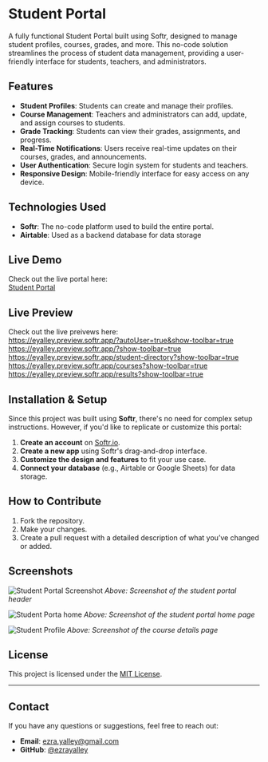 # Student Portal

A fully functional Student Portal built using Softr, designed to manage student profiles, courses, grades, and more. 
This no-code solution streamlines the process of student data management, providing a user-friendly interface for students, teachers, and administrators.

## Features

- **Student Profiles**: Students can create and manage their profiles.
- **Course Management**: Teachers and administrators can add, update, and assign courses to students.
- **Grade Tracking**: Students can view their grades, assignments, and progress.
- **Real-Time Notifications**: Users receive real-time updates on their courses, grades, and announcements.
- **User Authentication**: Secure login system for students and teachers.
- **Responsive Design**: Mobile-friendly interface for easy access on any device.
  

## Technologies Used

- **Softr**: The no-code platform used to build the entire portal.
- **Airtable**: Used as a backend database for data storage 


## Live Demo

Check out the live portal here:  
[Student Portal](https://eyalley.softr.app)

## Live Preview
Check out the live preivews here:  
https://eyalley.preview.softr.app/?autoUser=true&show-toolbar=true
https://eyalley.preview.softr.app/?show-toolbar=true
https://eyalley.preview.softr.app/student-directory?show-toolbar=true
https://eyalley.preview.softr.app/courses?show-toolbar=true
https://eyalley.preview.softr.app/results?show-toolbar=true


## Installation & Setup

Since this project was built using **Softr**, there's no need for complex setup instructions. However, if you'd like to replicate or customize this portal:

1. **Create an account** on [Softr.io](https://www.softr.io).
2. **Create a new app** using Softr's drag-and-drop interface.
3. **Customize the design and features** to fit your use case.
4. **Connect your database** (e.g., Airtable or Google Sheets) for data storage.


## How to Contribute

1. Fork the repository.
2. Make your changes.
3. Create a pull request with a detailed description of what you’ve changed or added.


## Screenshots

![Student Portal Screenshot](https://github.com/ezrayalley/Student-Portal/blob/main/Screenshot%202025-01-05%20035807.png)
*Above: Screenshot of the student portal header*

![Student Porta home](https://github.com/ezrayalley/Student-Portal/blob/main/Screenshot%202025-01-05%20035909.png)
*Above: Screenshot of the student portal home page*

![Student Profile](https://github.com/ezrayalley/Student-Portal/blob/main/Screenshot%202025-01-05%20041856.png)
*Above: Screenshot of the course details page*


## License

This project is licensed under the [MIT License](LICENSE).

---

## Contact

If you have any questions or suggestions, feel free to reach out:

- **Email**: ezra.yalley@gmail.com
- **GitHub**: [@ezrayalley](https://github.com/ezrayalley)


